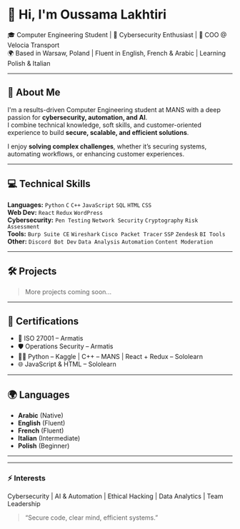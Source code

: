 # 👋 Hi, I'm Oussama Lakhtiri

🎓 Computer Engineering Student | 🔐 Cybersecurity Enthusiast | 🚐 COO @ Velocia Transport  
🌍 Based in Warsaw, Poland | Fluent in English, French & Arabic | Learning Polish & Italian

---

## 🧠 About Me

I'm a results-driven Computer Engineering student at MANS with a deep passion for **cybersecurity, automation, and AI**.  
I combine technical knowledge, soft skills, and customer-oriented experience to build **secure, scalable, and efficient solutions**.

I enjoy **solving complex challenges**, whether it’s securing systems, automating workflows, or enhancing customer experiences.

---

## 💻 Technical Skills

**Languages:** `Python` `C` `C++` `JavaScript` `SQL` `HTML` `CSS`  
**Web Dev:** `React` `Redux` `WordPress`  
**Cybersecurity:** `Pen Testing` `Network Security` `Cryptography` `Risk Assessment`  
**Tools:** `Burp Suite CE` `Wireshark` `Cisco Packet Tracer` `SSP` `Zendesk` `BI Tools`  
**Other:** `Discord Bot Dev` `Data Analysis` `Automation` `Content Moderation`

---

## 🛠️ Projects

> More projects coming soon...

---

## 📜 Certifications

- 🏅 ISO 27001 – Armatis  
- 🛡️ Operations Security – Armatis  
- 🧑‍💻 Python – Kaggle | C++ – MANS | React + Redux – Sololearn  
- 🌐 JavaScript & HTML – Sololearn

---

## 🌍 Languages

- **Arabic** (Native)
- **English** (Fluent)
- **French** (Fluent)
- **Italian** (Intermediate)
- **Polish** (Beginner)

---

---

### ⚡ Interests  
Cybersecurity | AI & Automation | Ethical Hacking | Data Analytics | Team Leadership

> “Secure code, clear mind, efficient systems.”  
